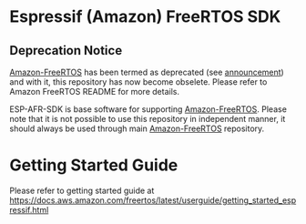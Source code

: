 # Espressif (Amazon) FreeRTOS SDK

## Deprecation Notice

[Amazon-FreeRTOS](https://github.com/aws/amazon-freertos) has been termed as deprecated (see [announcement](https://github.com/aws/amazon-freertos#announcement)) and with it, this repository has now become obselete. Please refer to Amazon FreeRTOS README for more details.


ESP-AFR-SDK is base software for supporting [Amazon-FreeRTOS](https://github.com/aws/amazon-freertos). Please note that it is not possible to use this repository in independent manner, it should always be used through main [Amazon-FreeRTOS](https://github.com/aws/amazon-freertos) repository. 

# Getting Started Guide

Please refer to getting started guide at https://docs.aws.amazon.com/freertos/latest/userguide/getting_started_espressif.html
